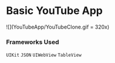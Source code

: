 # Basic YouTube App

![](YouTubeApp/YouTubeClone.gif = 320x)

### Frameworks Used

```UIKit``` ```JSON``` ```UIWebView``` ```TableView```



